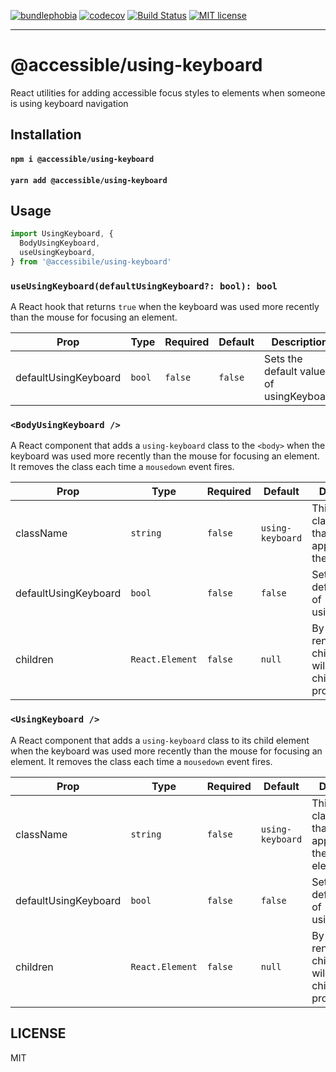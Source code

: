 [![bundlephobia](https://img.shields.io/bundlephobia/minzip/@accessible/using-keyboard?style=plastic)](https://bundlephobia.com/result?p=@accessible/using-keyboard)
[![codecov](https://codecov.io/gh/jaredLunde/accessible-using-keyboard/branch/master/graph/badge.svg)](https://codecov.io/gh/jaredLunde/accessible-using-keyboard)
[![Build Status](https://travis-ci.org/jaredLunde/accessible-using-keyboard.svg?branch=master)](https://travis-ci.org/jaredLunde/accessible-using-keyboard)
[![MIT license](https://img.shields.io/badge/License-MIT-blue.svg)](https://jaredlunde.mit-license.org/)

---

# @accessible/using-keyboard

React utilities for adding accessible focus styles to elements when someone is using keyboard navigation

## Installation

#### `npm i @accessible/using-keyboard`

#### `yarn add @accessible/using-keyboard`

## Usage

```jsx harmony
import UsingKeyboard, {
  BodyUsingKeyboard,
  useUsingKeyboard,
} from '@accessibile/using-keyboard'
```

### `useUsingKeyboard(defaultUsingKeyboard?: bool): bool`

A React hook that returns `true` when the keyboard was used more recently than the mouse for
focusing an element.

| Prop                 | Type   | Required | Default | Description                             |
| -------------------- | ------ | ---------- | ------- | --------------------------------------- |
| defaultUsingKeyboard | `bool` | `false`    | `false` | Sets the default value of usingKeyboard |

### `<BodyUsingKeyboard />`

A React component that adds a `using-keyboard` class to the `<body>` when the keyboard was used more recently
than the mouse for focusing an element. It removes the class each time a `mousedown` event fires.

| Prop                 | Type            | Required | Default          | Description                                                                            |
| -------------------- | --------------- | ---------- | ---------------- | -------------------------------------------------------------------------------------- |
| className            | `string`        | `false`    | `using-keyboard` | This is the class name that gets appended to the body                                  |
| defaultUsingKeyboard | `bool`          | `false`    | `false`          | Sets the default value of usingKeyboard                                                |
| children             | `React.Element` | `false`    | `null`           | By default this renders no children, but it will render any children you provide here. |

### `<UsingKeyboard />`

A React component that adds a `using-keyboard` class to its child element when the keyboard was used more recently
than the mouse for focusing an element. It removes the class each time a `mousedown` event fires.

| Prop                 | Type            | Required | Default          | Description                                                                            |
| -------------------- | --------------- | ---------- | ---------------- | -------------------------------------------------------------------------------------- |
| className            | `string`        | `false`    | `using-keyboard` | This is the class name that gets appended to the child element                         |
| defaultUsingKeyboard | `bool`          | `false`    | `false`          | Sets the default value of usingKeyboard                                                |
| children             | `React.Element` | `false`    | `null`           | By default this renders no children, but it will render any children you provide here. |

## LICENSE

MIT
